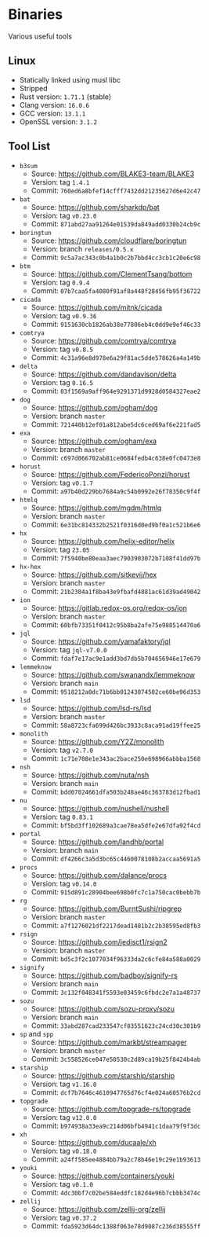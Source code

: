# Binaries

Various useful tools

## Linux

- Statically linked using musl libc
- Stripped
- Rust version: `1.71.1` (stable)
- Clang version: `16.0.6`
- GCC version: `13.1.1`
- OpenSSL version: `3.1.2`

## Tool List

- `b3sum`
  - Source: https://github.com/BLAKE3-team/BLAKE3
  - Version: tag `1.4.1`
  - Commit: `760ed6a8bfef14cfff7432dd21235627d6e42c47`
- `bat`
  - Source: https://github.com/sharkdp/bat
  - Version: tag `v0.23.0`
  - Commit: `871abd27aa91264e01539da849add0330b24cb9c`
- `boringtun`
  - Source: https://github.com/cloudflare/boringtun
  - Version: branch `releases/0.5.x`
  - Commit: `9c5a7ac343c0b4a1b0c2b7bbd4cc3cb1c20e6c98`
- `btm`
  - Source: https://github.com/ClementTsang/bottom
  - Version: tag `0.9.4`
  - Commit: `07b7caa5fa4080f91af8a448f28456fb95f36722`
- `cicada`
  - Source: https://github.com/mitnk/cicada
  - Version: tag `v0.9.36`
  - Commit: `9151630cb1826ab38e77806eb4c0dd9e9ef46c33`
- `comtrya`
  - Source: https://github.com/comtrya/comtrya
  - Version: tag `v0.8.5`
  - Commit: `4c31a96e8d978e6a29f81ac5dde578626a4a149b`
- `delta`
  - Source: https://github.com/dandavison/delta
  - Version: tag `0.16.5`
  - Commit: `03f1569a9aff964e9291371d9928d0584327eae2`
- `dog`
  - Source: https://github.com/ogham/dog
  - Version: branch `master`
  - Commit: `721440b12ef01a812abe5dc6ced69af6e221fad5`
- `exa`
  - Source: https://github.com/ogham/exa
  - Version: branch `master`
  - Commit: `c697d066702ab81ce0684fedb4c638e0fc0473e8`
- `horust`
  - Source: https://github.com/FedericoPonzi/horust
  - Version: tag `v0.1.7`
  - Commit: `a97b40d229bb7684a9c54b0992e26f78350c9f4f`
- `htmlq`
  - Source: https://github.com/mgdm/htmlq
  - Version: branch `master`
  - Commit: `6e31bc814332b2521f0316d0ed9bf0a1c521b6e6`
- `hx`
  - Source: https://github.com/helix-editor/helix
  - Version: tag `23.05`
  - Commit: `7f5940be80eaa3aec7903903072b7108f41dd97b`
- `hx-hex`
  - Source: https://github.com/sitkevij/hex
  - Version: branch `master`
  - Commit: `21b2304a1f8ba43e9fbafd4881ac61d39ad49042`
- `ion`
  - Source: https://gitlab.redox-os.org/redox-os/ion
  - Version: branch `master`
  - Commit: `60bfb73351f0412c95b8ba2afe75e988514470a6`
- `jql`
  - Source: https://github.com/yamafaktory/jql
  - Version: tag `jql-v7.0.0`
  - Commit: `fdaf7e17ac9e1add3bd7db5b704656946e17e679`
- `lemmeknow`
  - Source: https://github.com/swanandx/lemmeknow
  - Version: branch `main`
  - Commit: `9518212a0dc71b6bb01243074502ce60be96d353`
- `lsd`
  - Source: https://github.com/lsd-rs/lsd
  - Version: branch `master`
  - Commit: `58a8723cfa699d426bc3933c8aca91ad19ffee25`
- `monolith`
  - Source: https://github.com/Y2Z/monolith
  - Version: tag `v2.7.0`
  - Commit: `1c71e708e1e343ac2bace250e698966abbba1568`
- `nsh`
  - Source: https://github.com/nuta/nsh
  - Version: branch `main`
  - Commit: `bdd07024661dfa503b248ae46c363783d12fbad1`
- `nu`
  - Source: https://github.com/nushell/nushell
  - Version: tag `0.83.1`
  - Commit: `bf5bd3ff102689a3cae78ea5dfe2e67dfa92f4cd`
- `portal`
  - Source: https://github.com/landhb/portal
  - Version: branch `main`
  - Commit: `df4266c3a5d3bc65c4460078108b2accaa5691a5`
- `procs`
  - Source: https://github.com/dalance/procs
  - Version: tag `v0.14.0`
  - Commit: `915d891c28904bee698b0fc7c1a750cac0bebb7b`
- `rg`
  - Source: https://github.com/BurntSushi/ripgrep
  - Version: branch `master`
  - Commit: `a7f1276021df2217dead1481b2c2b38595ed8fb3`
- `rsign`
  - Source: https://github.com/jedisct1/rsign2
  - Version: branch `master`
  - Commit: `bd5c3f2c1077034f96333da2c6cfe84a588a0029`
- `signify`
  - Source: https://github.com/badboy/signify-rs
  - Version: branch `main`
  - Commit: `3c132f048341f5593e03459c6fbdc2e7a1a48737`
- `sozu`
  - Source: https://github.com/sozu-proxy/sozu
  - Version: branch `main`
  - Commit: `33abd287cad233547cf83551623c24cd30c301b9`
- `sp` and `spp`
  - Source: https://github.com/markbt/streampager
  - Version: branch `master`
  - Commit: `3c558526ce047e50530c2d89ca19b25f8424b4ab`
- `starship`
  - Source: https://github.com/starship/starship
  - Version: tag `v1.16.0`
  - Commit: `dcf7b7646c4610947765d76cf4e024a60576b2cd`
- `topgrade`
  - Source: https://github.com/topgrade-rs/topgrade
  - Version: tag `v12.0.0`
  - Commit: `b974938a33ea9c214d06bfb4941c1daa79f9f3dc`
- `xh`
  - Source: https://github.com/ducaale/xh
  - Version: tag `v0.18.0`
  - Commit: `a24ff585ee4884bb79a2c78b46e19c29e1b93613`
- `youki`
  - Source: https://github.com/containers/youki
  - Version: tag `v0.1.0`
  - Commit: `4dc30bf7c02be584eddfc182d4e96b7cbbb3474c`
- `zellij`
  - Source: https://github.com/zellij-org/zellij
  - Version: tag `v0.37.2`
  - Commit: `fda5923d64dc1388f063e78d9087c236d38555ff`
